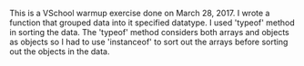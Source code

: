 This is a VSchool warmup exercise done on March 28, 2017.
I wrote a function that grouped data into it specified datatype. I used 'typeof' method in sorting the data. The 'typeof' method considers both arrays and objects as objects so I had to use 'instanceof' to sort out the arrays before sorting out the objects in the data.